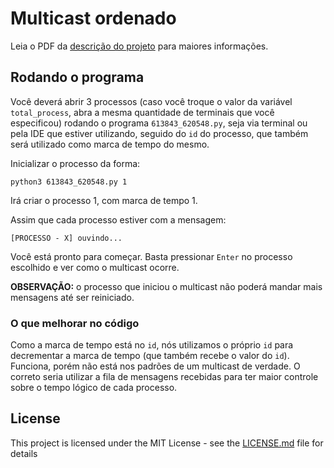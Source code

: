 # Multicast ordenado

Leia o PDF da [descrição do projeto](https://github.com/carlagaama/sistemas_distribuidos/blob/master/atividade%201/descricao.pdf) para maiores informações.

## Rodando o programa

Você deverá abrir 3 processos (caso você troque o valor da variável ```total_process```, abra a mesma quantidade de terminais que você especificou) rodando o programa ```613843_620548.py```, seja via terminal ou pela IDE que estiver utilizando, seguido do ```id``` do processo, que também será utilizado como marca de tempo do mesmo.

Inicializar o processo da forma:

```
python3 613843_620548.py 1
```

Irá criar o processo 1, com marca de tempo 1.

Assim que cada processo estiver com a mensagem:

```
[PROCESSO - X] ouvindo...
```

Você está pronto para começar. Basta pressionar ```Enter``` no processo escolhido e ver como o multicast ocorre.

**OBSERVAÇÃO:** o processo que iniciou o multicast não poderá mandar mais mensagens até ser reiniciado.

### O que melhorar no código

Como a marca de tempo está no ```id```, nós utilizamos o próprio ```id``` para decrementar a marca de tempo (que também recebe o valor do ```id```). Funciona, porém não está nos padrões de um multicast de verdade. O correto seria utilizar a fila de mensagens recebidas para ter maior controle sobre o tempo lógico de cada processo.

## License

This project is licensed under the MIT License - see the [LICENSE.md](https://github.com/carlagaama/sistemas_distribuidos/blob/master/LICENSE) file for details
